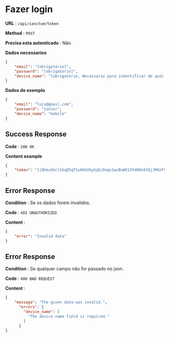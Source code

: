 # Fazer login

**URL** : `/api/sanctum/token`

**Method** : `POST`

**Precisa esta autenticado** : Não

**Dados necessarios**

```json
{
    "email": "[obrigatório]",
    "password": "[obrigatório]",
    "device_name": "[obrigatório, Necessario para indentificar de qual aparelho o usuario esta se autenticando]"
}
```

**Dados de exemplo**

```json
{
    "email": "luis@gmail.com",
    "password": "junior",
    "device_name": "mobile"
}
```

## Success Response

**Code** : `200 OK`

**Content example**

```json
{
    "token": "1|QhkuSbclCbqQ5qTSu0HSUhyGq5cDogs1wzBuWX1XYdHDs0lDjJMUzF91KGhNUiw6GovyrwQXWq3LoONt"
}
```

## Error Response

**Condition** : Se os dados forem invalidos.

**Code** : `401 UNAUTHORIZED`

**Content** :

```json
{
    "error": "Invalid data"
}
```

## Error Response

**Condition** : Se qualquer campo não for passado no json.

**Code** : `400 BAD REQUEST`

**Content** :

```json
{
    "message": "The given data was invalid.",
      "errors": {
        "device_name": [
          "The device name field is required."
        ]
      }
}
```
